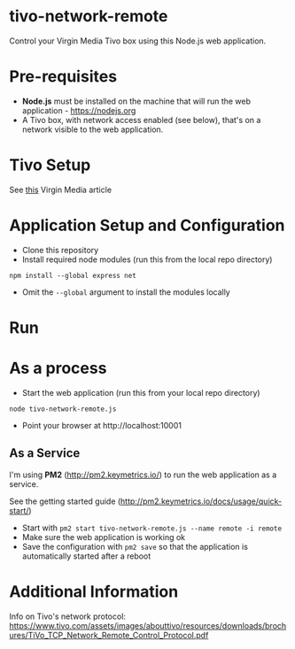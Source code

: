 # tivo-network-remote
Control your Virgin Media Tivo box using this Node.js web application.

# Pre-requisites
* **Node.js** must be installed on the machine that will run the web application - https://nodejs.org
* A Tivo box, with network access enabled (see below), that's on a network visible to the web application.

# Tivo Setup
See [this](http://help.virginmedia.com/system/selfservice.controller?CMD=VIEW_ARTICLE&ARTICLE_ID=13730&CURRENT_CMD=SEARCH&CONFIGURATION=1001&PARTITION_ID=1&USERTYPE=1&LANGUAGE=en&COUNTY=us&VM_CUSTOMER_TYPE=Cable) Virgin Media article

# Application Setup and Configuration
* Clone this repository
* Install required node modules (run this from the local repo directory)
```
npm install --global express net
```
  * Omit the ```--global``` argument to install the modules locally

# Run

# As a process
* Start the web application (run this from your local repo directory)
```
node tivo-network-remote.js
```
* Point your browser at http://localhost:10001

## As a Service
I'm using **PM2** (http://pm2.keymetrics.io/) to run the web application as a service.

See the getting started guide (http://pm2.keymetrics.io/docs/usage/quick-start/)

* Start with ```pm2 start tivo-network-remote.js --name remote -i remote```
* Make sure the web application is working ok
* Save the configuration with ```pm2 save``` so that the application is automatically started after a reboot

# Additional Information

Info on Tivo's network protocol: https://www.tivo.com/assets/images/abouttivo/resources/downloads/brochures/TiVo_TCP_Network_Remote_Control_Protocol.pdf
